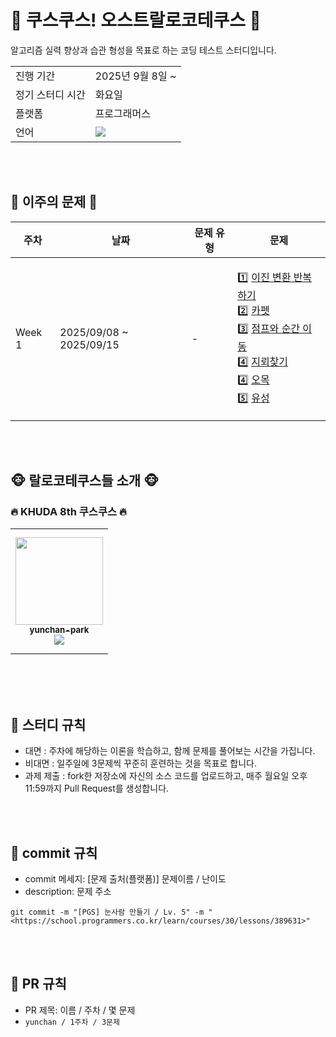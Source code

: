 
# 💯 쿠스쿠스! 오스트랄로코테쿠스 💯
알고리즘 실력 향상과 습관 형성을 목표로 하는 코딩 테스트 스터디입니다.

<table>
  <tr>
    <td>진행 기간</td>
    <td>2025년 9월 8일 ~ </td>
  </tr>
  <tr>
    <td>정기 스터디 시간</td>
    <td>화요일  </td>
  </tr>
  <tr>
    <td>플랫폼</td>
    <td>프로그래머스</td>
  </tr>
  <tr>
    <td>언어</td>
    <td>
<img src="https://img.shields.io/badge/Python-3776AB?style=for-the-badge&logo=python&logoColor=white">
    </td>
  </tr>
</table>

<br />
<br />

## 👑 이주의 문제 👑

| 주차 | 날짜 | 문제 유형 | 문제 |
| --- | --- | --- | --- |
| Week 1 | 2025/09/08 ~ 2025/09/15 | - | <p align=left> 1️⃣ [이진 변환 반복하기](https://school.programmers.co.kr/learn/courses/30/lessons/70129) <br> 2️⃣ [카펫](https://school.programmers.co.kr/learn/courses/30/lessons/42842) <br> 3️⃣ [점프와 순간 이동](https://school.programmers.co.kr/learn/courses/30/lessons/12980) <br> 4️⃣ [지뢰찾기](https://www.acmicpc.net/problem/4396) <br> 4️⃣ [오목](https://www.acmicpc.net/problem/2615) <br> 5️⃣ [유성](https://www.acmicpc.net/problem/10703) 
</p>

<br />
<br />

## 🐵 랄로코테쿠스들 소개 🐵
### 🔥 KHUDA 8th 쿠스쿠스 🔥

<table><tr>                 
<td align="center" width="140px" height="200px"><a href="https://github.com/yunchan-park"><img src="https://avatars.githubusercontent.com/u/194897454?v=4?s=100" width="140px;" alt=""/>         <br /><sub><b>yunchan-park</b><br><img src="https://us-central1-progress-markdown.cloudfunctions.net/progress/0"/></sub></a><br /></td>
</table><br />

<br />
<br />

## 📌 스터디 규칙

- 대면 : 주차에 해당하는 이론을 학습하고, 함께 문제를 풀어보는 시간을 가집니다. 
- 비대면 : 일주일에 3문제씩 꾸준히 훈련하는 것을 목표로 합니다.
- 과제 제출 : fork한 저장소에 자신의 소스 코드를 업로드하고, 매주 월요일 오후 11:59까지 Pull Request를 생성합니다.

<br />
<br />

## 📌 commit 규칙

- commit 메세지: [문제 출처(플랫폼)] 문제이름 / 난이도
- description: 문제 주소

```
git commit -m "[PGS] 눈사람 만들기 / Lv. 5" -m "<https://school.programmers.co.kr/learn/courses/30/lessons/389631>"
```

<br />
<br />

## 📌 PR 규칙

- PR 제목: 이름 / 주차 / 몇 문제
- `yunchan / 1주차 / 3문제`
